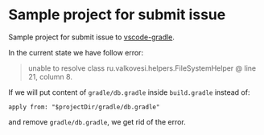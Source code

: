 # Sample project for submit issue

Sample project for submit issue to [vscode-gradle][1].

In the current state we have follow error:

> unable to resolve class ru.valkovesi.helpers.FileSystemHelper
> @ line 21, column 8.

If we will put content of `gradle/db.gradle` inside `build.gradle`
instead of:

```
apply from: "$projectDir/gradle/db.gradle"
```

and remove `gradle/db.gradle`, we get rid of the error.

[1]: https://github.com/microsoft/vscode-gradle/issues
